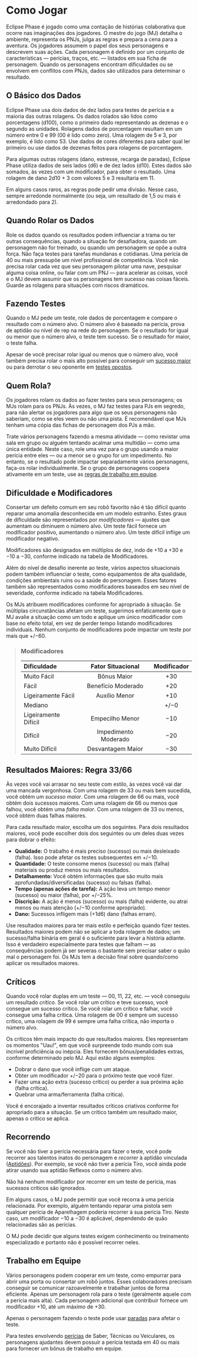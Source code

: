 # Como Jogar

Eclipse Phase é jogado como uma contação de histórias colaborativa que ocorre nas imaginações dos jogadores. O mestre do jogo (MJ) detalha o ambiente, representa os PNJs, julga as regras e prepara a cena para a aventura. Os jogadores assumem o papel dos seus personagens e descrevem suas ações. Cada personagem é definido por um conjunto de características — perícias, traços, etc. — listados em sua ficha de personagem. Quando os personagens encontram dificuldades ou se envolvem em conflitos com PNJs, dados são utilizados para determinar o resultado.

## O Básico dos Dados

Eclipse Phase usa dois dados de dez lados para testes de perícia e a maioria das outras rolagens. Os dados rolados são lidos como porcentagens (d100), como o primeiro dado representando as dezenas e o segundo as unidades. Rolagens dados de porcentagem resultam em um número entre 0 e 99 (00 é lido como zero). Uma rolagem de 5 e 3, por exemplo, é lido como 53. Use dados de cores diferentes para saber qual ler primeiro ou use dados de dezenas feitos para rolagens de porcentagem.

Para algumas outras rolagens (dano, estresse, recarga de paradas), Eclipse Phase utiliza dados de seis lados (d6) e de dez lados (d10). Estes dados são somados, às vezes com um modificador, para obter o resultado. Uma rolagem de dano 2d10 + 3 com valores 5 e 3 resultaria em 11.

Em alguns casos raros, as regras pode pedir uma divisão. Nesse caso, sempre arredonde normalmente (ou seja, um resultado de 1,5 ou mais é arredondado para 2).

## Quando Rolar os Dados

Role os dados quando os resultados podem influenciar a trama ou ter outras consequências, quando a situação for desafiadora, quando um personagem não for treinado, ou quando um personagem se opõe a outra força. Não faça testes para tarefas mundanas e cotidianas. Uma perícia de 40 ou mais pressupõe um nível profissional de competência. Você não precisa rolar cada vez que seu personagem pilotar uma nave, pesquisar alguma coisa online, ou falar com um PNJ — para acelerar as coisas, você e o MJ devem assumir que os personagens tem sucesso nas coisas fáceis. Guarde as rolagens para situações com riscos dramáticos.

## Fazendo Testes

Quando o MJ pede um teste, role dados de porcentagem e compare o resultado com o número alvo. O número alvo é baseado na perícia, prova de aptidão ou nível de rep na rede do personagem. Se o resultado for igual ou menor que o número alvo, o teste tem sucesso. Se o resultado for maior, o teste falha.

Apesar de você precisar rolar igual ou menos que o número alvo, você também precisa rolar o mais alto possível para conseguir um [sucesso maior](../03/01-how-to-play.md#superior-results-3366-rule) ou para derrotar o seu oponente em [testes opostos](../03/02-types-of-tests.md#opposed-tests).

## Quem Rola?

Os jogadores rolam os dados ao fazer testes para seus personagens; os MJs rolam para os PNJs. Às vezes, o MJ faz testes para PJs em segredo, para não alertar os jogadores para algo que os seus personagens não saberiam, como se eles veem ou não uma pista. É recomendável que MJs tenham uma cópia das fichas de personagem dos PJs a mão.

Trate vários personagens fazendo a mesma atividade — como revistar uma sala em grupo ou alguém tentando acalmar uma multidão — como uma única entidade. Neste caso, role uma vez para o grupo usando a maior perícia entre eles — ou a menor se o grupo for um impedimento. No entanto, se o resultado pode impactar separadamente vários personagens, faça-os rolar individualmente. Se o grupo de personagens coopera ativamente em um teste, use as [regras de trabalho em equipe](../03/01-how-to-play.md#teamwork).

## Dificuldade e Modificadores

Consertar um defeito comum em seu robô favorito não é tão difícil quanto reparar uma anomalia desconhecida em um modelo estranho. Estes graus de dificuldade são representados por _modificadores_ — ajustes que aumentam ou diminuem o número alvo. Um teste fácil fornece um modificador positivo, aumentando o número alvo. Um teste difícil inflige um modificador negativo.

Modificadores são designados em múltiplos de dez, indo de +10 a +30 e −10 a −30, conforme indicado na tabela de Modificadores.

Além do nível de desafio inerente ao teste, vários aspectos situacionais podem também influenciar o teste, como equipamentos de alta qualidade, condições ambientais ruins ou a saúde do personagem. Esses fatores também são representados como modificadores baseados em seu nível de severidade, conforme indicado na tabela Modificadores.

Os MJs atribuem modificadores conforme for apropriado à situação. Se múltiplas circunstâncias afetam um teste, sugerimos enfaticamente que o MJ avalie a situação como um todo e aplique um único modificador com base no efeito total, em vez de perder tempo listando modificadores individuais. Nenhum conjunto de modificadores pode impactar um teste por mais que +/−60.

<blockquote class="table">

### Modificadores

| Dificuldade          |  Fator Situacional   | Modificador |
|:-------------------- |:--------------------:|:-----------:|
| Muito Fácil          |     Bônus Maior      |     +30     |
| Fácil                |  Benefício Moderado  |     +20     |
| Ligeiramente Fácil   |    Auxílio Menor     |     +10     |
| Mediano              |                      |    +/−0     |
| Ligeiramente Difícil |   Empecilho Menor    |     −10     |
| Difícil              | Impedimento Moderado |     −20     |
| Muito Difícil        |  Desvantagem Maior   |     −30     |

</blockquote>

## Resultados Maiores: Regra 33/66

Às vezes você vai arrasar no seu teste com estilo, às vezes você vai dar uma mancada vergonhosa. Com uma rolagem de 33 ou mais bem sucedida, você obtém um _sucesso maior_. Com uma rolagem de 66 ou mais, você obtém dois sucessos maiores. Com uma rolagem de 66 ou menos que falhou, você obtém uma _falha maior_. Com uma rolagem de 33 ou menos, você obtém duas falhas maiores.

Para cada resultado maior, escolha um dos seguintes. Para dois resultados maiores, você pode escolher dois dos seguintes ou um deles duas vezes para dobrar o efeito:

- **Qualidade:** O trabalho é mais preciso (sucesso) ou mais desleixado (falha). Isso pode afetar os testes subsequentes em +/−10.
- **Quantidade:** O teste consome menos (sucesso) ou mais (falha) materiais ou produz menos ou mais resultados.
- **Detalhamento:** Você obtém informações que são muito mais aprofundadas/diversificadas (sucesso) ou falsas (falha).
- **Tempo (apenas ações de tarefa):** A ação leva um tempo menor (sucesso) ou maior (falha), por +/−25%.
- **Discrição:** A ação é menos (sucesso) ou mais (falha) evidente, ou atrai menos ou mais atenção (+/−10 conforme apropriado).
- **Dano:** Sucessos infligem mais (+1d6) dano (falhas erram).

Use resultados maiores para ter mais estilo e perfeição quando fizer testes. Resultados maiores podem não se aplicar a toda rolagem de dados; um sucesso/falha binária em geral é o suficiente para levar a história adiante. Isso é verdadeiro especialmente para testes que falham — as consequências podem já ser severas o bastante sem precisar saber o quão mal o personagem foi. Os MJs tem a decisão final sobre quando/como aplicar os resultados maiores.

## Críticos

Quando você rolar duplas em um teste — 00, 11, 22, etc. — você conseguiu um resultado _crítico_. Se você rolar um crítico e teve sucesso, você consegue um sucesso crítico. Se você rolar um crítico e falhar, você consegue uma falha crítica. Uma rolagem de 00 é sempre um sucesso crítico, uma rolagem de 99 é sempre uma falha crítica, não importa o número alvo.

Os críticos têm mais impacto do que resultados maiores. Eles representam os momentos "Uau!", em que você surpreende todo mundo com sua incrível proficiência ou inépcia. Eles fornecem bônus/penalidades extras, conforme determinado pelo MJ. Aqui estão alguns exemplos:

- Dobrar o dano que você inflige com um ataque.
- Obter um modificador +/−20 para o próximo teste que você fizer.
- Fazer uma ação extra (sucesso crítico) ou perder a sua próxima ação (falha crítica).
- Quebrar uma arma/ferramenta (falha crítica).

Você é encorajado a inventar resultados críticos criativos conforme for apropriado para a situação. Se um crítico também um resultado maior, apenas o crítico se aplica.

## Recorrendo

Se você não tiver a perícia necessária para fazer o teste, você pode recorrer aos talentos inatos do personagem e _recorrer_ à aptidão vinculada ([Aptidões](../04/01-character-stats.md#aptitudes)). Por exemplo, se você não tiver a perícia Tiro, você ainda pode atirar usando sua aptidão Reflexos como o número alvo.

Não há nenhum modificador por recorrer em um teste de perícia, mas sucessos críticos são ignorados.

Em alguns casos, o MJ pode permitir que você recorra à uma perícia relacionada. Por exemplo, alguém tentando reparar uma pistola sem qualquer perícia de Aparelhagem poderia recorrer à sua perícia Tiro. Neste caso, um modificador −10 a −30 é aplicável, dependendo de quão relacionadas são as perícias.

O MJ pode decidir que alguns testes exigem conhecimento ou treinamento especializado e portanto não é possível recorrer neles.

## Trabalho em Equipe

Vários personagens podem cooperar em um teste, como empurrar para abrir uma porta ou consertar um robô juntos. Esses colaboradores precisam conseguir se comunicar razoavelmente e trabalhar juntos de forma eficiente. Apenas um personagem rola para o teste (geralmente aquele com a perícia mais alta). Cada personagem adicional que contribuir fornece um modificador +10, até um máximo de +30.

Apenas o personagem fazendo o teste pode usar [paradas](../03/05-pools.md) para afetar o teste.

Para testes envolvendo [perícias](../04/18-skills.md) de Saber, Técnicas ou Veiculares, os personagens ajudantes devem possuir a perícia testada em 40 ou mais para fornecer um bônus de trabalho em equipe.

